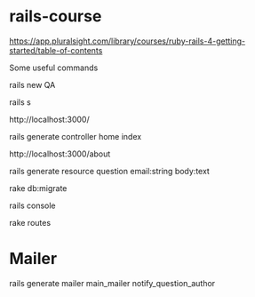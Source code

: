 # rails-course

https://app.pluralsight.com/library/courses/ruby-rails-4-getting-started/table-of-contents

Some useful commands

rails new QA

rails s

http://localhost:3000/

rails generate controller home index

http://localhost:3000/about

rails generate resource question email:string body:text

rake db:migrate

rails console

rake routes

# Mailer

rails generate mailer main_mailer notify_question_author